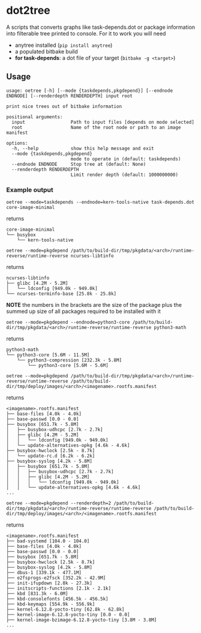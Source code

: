 # dot2tree

A scripts that converts graphs like task-depends.dot or package information into filterable tree printed to console.
For it to work you will need

- anytree installed (``pip install anytree``)
- a populated bitbake build
- **for task-depends**: a dot file of your target (``bitbake -g <target>``)

## Usage

```shell
usage: oetree [-h] [--mode {taskdepends,pkgdepend}] [--endnode ENDNODE] [--renderdepth RENDERDEPTH] input root

print nice trees out of bitbake information

positional arguments:
  input                 Path to input files [depends on mode selected]
  root                  Name of the root node or path to an image manifest

options:
  -h, --help            show this help message and exit
  --mode {taskdepends,pkgdepend}
                        mode to operate in (default: taskdepends)
  --endnode ENDNODE     Stop tree at (default: None)
  --renderdepth RENDERDEPTH
                        Limit render depth (default: 1000000000)
```

### Example output

`oetree --mode=taskdepends --endnode=kern-tools-native task-depends.dot core-image-minimal`

returns

```shell
core-image-minimal
└── busybox
    └── kern-tools-native
```

`oetree --mode=pkgdepend /path/to/build-dir/tmp/pkgdata/<arch>/runtime-reverse/runtime-reverse ncurses-libtinfo`

returns

```shell
ncurses-libtinfo
├── glibc [4.2M - 5.2M]
│   └── ldconfig [949.0k - 949.0k]
└── ncurses-terminfo-base [25.8k - 25.8k]
```

**NOTE** the numbers in the brackets are the size of the package plus the summed up size of all packages required to be installed with it

`oetree --mode=pkgdepend --endnode=python3-core /path/to/build-dir/tmp/pkgdata/<arch>/runtime-reverse/runtime-reverse python3-math`

returns
```shell
python3-math
└── python3-core [5.6M - 11.5M]
    └── python3-compression [232.3k - 5.8M]
        └── python3-core [5.6M - 5.6M]
```

`oetree --mode=pkgdepend /path/to/build-dir/tmp/pkgdata/<arch>/runtime-reverse/runtime-reverse /path/to/build-dir/tmp/deploy/images/<arch>/<imagename>.rootfs.manifest`

returns

```shell
<imagename>.rootfs.manifest
├── base-files [4.0k - 4.0k]
├── base-passwd [0.0 - 0.0]
├── busybox [651.7k - 5.8M]
│   ├── busybox-udhcpc [2.7k - 2.7k]
│   ├── glibc [4.2M - 5.2M]
│   │   └── ldconfig [949.0k - 949.0k]
│   └── update-alternatives-opkg [4.6k - 4.6k]
├── busybox-hwclock [2.5k - 8.7k]
│   └── update-rc.d [6.2k - 6.2k]
├── busybox-syslog [4.2k - 5.8M]
│   ├── busybox [651.7k - 5.8M]
│   │   ├── busybox-udhcpc [2.7k - 2.7k]
│   │   ├── glibc [4.2M - 5.2M]
│   │   │   └── ldconfig [949.0k - 949.0k]
│   │   └── update-alternatives-opkg [4.6k - 4.6k]
...
```

`oetree --mode=pkgdepend --renderdepth=2 /path/to/build-dir/tmp/pkgdata/<arch>/runtime-reverse/runtime-reverse /path/to/build-dir/tmp/deploy/images/<arch>/<imagename>.rootfs.manifest`

returns

```shell
<imagename>.rootfs.manifest
├── bad-systemd [104.0 - 104.0]
├── base-files [4.0k - 4.0k]
├── base-passwd [0.0 - 0.0]
├── busybox [651.7k - 5.8M]
├── busybox-hwclock [2.5k - 8.7k]
├── busybox-syslog [4.2k - 5.8M]
├── dbus-1 [339.1k - 477.1M]
├── e2fsprogs-e2fsck [352.2k - 42.9M]
├── init-ifupdown [2.8k - 27.3k]
├── initscripts-functions [2.1k - 2.1k]
├── kbd [831.3k - 6.0M]
├── kbd-consolefonts [456.5k - 456.5k]
├── kbd-keymaps [554.9k - 556.9k]
├── kernel-6.12.8-yocto-tiny [62.8k - 62.8k]
├── kernel-image-6.12.8-yocto-tiny [0.0 - 0.0]
├── kernel-image-bzimage-6.12.8-yocto-tiny [3.8M - 3.8M]
...
```
